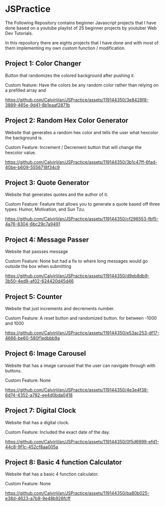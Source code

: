 # JSPractice

The Following Repository contains beginner Javascript projects that I have done based on a youtube playlist of 25 beginner projects by youtuber Web Dev Tutorials.

In this repository there are eights projects that I have done and with most of them implementing my own custom function / modification.

## Project 1: Color Changer

Button that randomizes the colored background after pushing it.

Custom feature: Have the colors be any random color rather than relying on a prefilled array and 



https://github.com/CalvinVan/JSPractice/assets/119144350/3e8428f8-3889-465e-9d41-8b1eaaf2871b



## Project 2: Random Hex Color Generator
Website that generates a random hex color and tells the user what hexcolor the background is.

Custom Feature: Increment / Decrement button that will change the hexcolor value.



https://github.com/CalvinVan/JSPractice/assets/119144350/3b1c47ff-6fad-40be-b609-5556718f34c9



## Project 3: Quote Generator
Website that generates quotes and the author of it.

Custom Feature: Feature that allows you to generate a quote based off three types: Humor, Motivation, and Sun Tzu.



https://github.com/CalvinVan/JSPractice/assets/119144350/cf296553-fbf5-4a76-8304-6bc29c7a9491



## Project 4: Message Passer
Website that passses message

Custom Feature: None but had a fix to where long messages would go outside the box when submitting


https://github.com/CalvinVan/JSPractice/assets/119144350/d9eb8db9-3b50-4ed9-af02-624420d45d46



## Project 5: Counter
Website that just increments and decrements number.

Custom Feature: A reset button and randomized button. for between -1000 and 1000


https://github.com/CalvinVan/JSPractice/assets/119144350/e53ac253-df17-4666-be60-580f1edbbb9a



## Project 6: Image Carousel
Website that has a image carousel that the user can navigate through with buttons.

Custom Feature: None



https://github.com/CalvinVan/JSPractice/assets/119144350/4e3e4f38-6d74-4352-a782-ee4d0bda0418



## Project 7: Digital Clock
Website that has a digital clock.

Custom Feature: Included the exact date of the day.



https://github.com/CalvinVan/JSPractice/assets/119144350/0f5d6999-efd1-44c8-9f1c-452cf8aa005a



## Project 8: Basic 4 function Calculator
Website that has a basic 4 function calculator.

Custom Feature: None




https://github.com/CalvinVan/JSPractice/assets/119144350/ba80b025-e38d-4623-a7b8-9e48b926fcff


